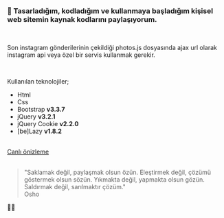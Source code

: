 <h3>🚀 Tasarladığım, kodladığım ve kullanmaya başladığım kişisel web sitemin kaynak kodlarını paylaşıyorum.</h3>
<br>
<p>Son instagram gönderilerinin çekildiği photos.js dosyasında ajax url olarak instagram api veya özel bir servis kullanmak gerekir.</p>
<br>
<div>
  <p>Kullanılan teknolojiler;</p>
  <ul>
    <li>Html</li>
    <li>Css</li>
    <li>Bootstrap <strong>v3.3.7</strong></li>
    <li>jQuery <strong>v3.2.1</strong></li>
    <li>jQuery Cookie <strong>v2.2.0</strong></li>
    <li>[be]Lazy <strong>v1.8.2</strong></li>
  </ul>
</div>
<br>
<a href="http://berkayoner.com.tr" target="_blank">Canlı önizleme</a>
<br><br>
<blockquote>"Saklamak değil, paylaşmak olsun özün. Eleştirmek değil, çözümü göstermek olsun sözün. Yıkmakta değil, yapmakta olsun gözün. Saldırmak değil, sarılmaktır çözüm." <br><span>Osho</span></blockquote>🙏🏻
